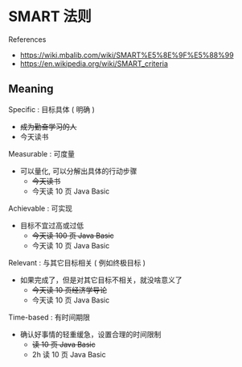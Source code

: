 # SMART 法则

References

- https://wiki.mbalib.com/wiki/SMART%E5%8E%9F%E5%88%99
- https://en.wikipedia.org/wiki/SMART_criteria

## Meaning

Specific : 目标具体 ( 明确 )

- ~~成为勤奋学习的人~~
- 今天读书

Measurable : 可度量

- 可以量化, 可以分解出具体的行动步骤
    - ~~今天读书~~
    - 今天读 10 页 Java Basic

Achievable : 可实现

- 目标不宜过高或过低
    - ~~今天读 100 页 Java Basic~~
    - 今天读 10 页 Java Basic

Relevant : 与其它目标相关 ( 例如终极目标 )

- 如果完成了，但是对其它目标不相关，就没啥意义了
    - ~~今天读 10 页经济学导论~~
    - 今天读 10 页 Java Basic

Time-based : 有时间期限

- 确认好事情的轻重缓急，设置合理的时间限制
    - ~~读 10 页 Java Basic~~
    - 2h 读 10 页 Java Basic
